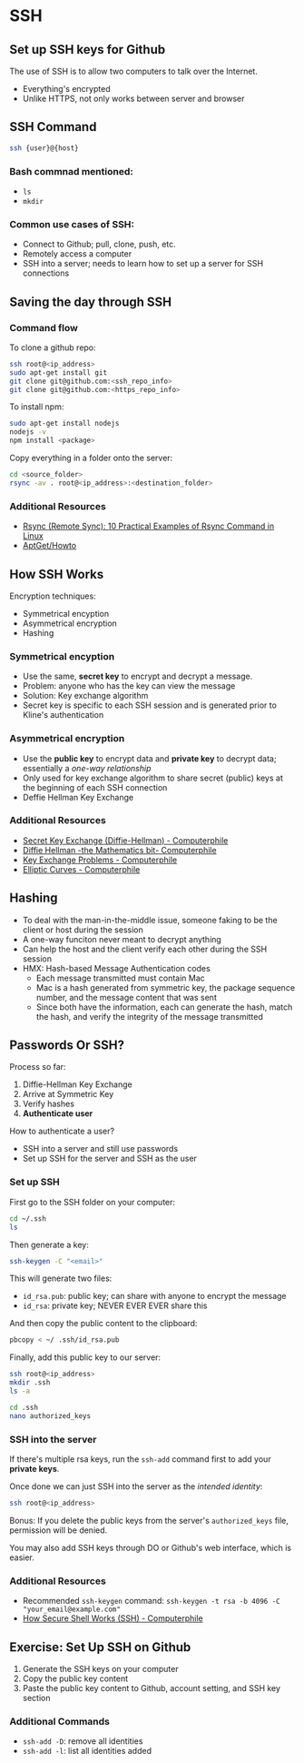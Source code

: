 # SSH

## Set up SSH keys for Github

The use of SSH is to allow two computers to talk over the Internet.

* Everything's encrypted
* Unlike HTTPS, not only works between server and browser

## SSH Command

```sh
ssh {user}@{host}
```

### Bash commnad mentioned:

* `ls`
* `mkdir`

### Common use cases of SSH:

* Connect to Github; pull, clone, push, etc.
* Remotely access a computer
* SSH into a server; needs to learn how to set up a server for SSH connections

## Saving the day through SSH

### Command flow

To clone a github repo:

```sh
ssh root@<ip_address>
sudo apt-get install git
git clone git@github.com:<ssh_repo_info>
git clone git@github.com:<https_repo_info>
```

To install npm:

```sh
sudo apt-get install nodejs
nodejs -v
npm install <package>
```

Copy everything in a folder onto the server:

```sh
cd <source_folder>
rsync -av . root@<ip_address>:<destination_folder>
```

### Additional Resources

* [Rsync (Remote Sync): 10 Practical Examples of Rsync Command in Linux](https://www.tecmint.com/rsync-local-remote-file-synchronization-commands/)
* [AptGet/Howto](https://help.ubuntu.com/community/AptGet/Howto)

## How SSH Works

Encryption techniques:

* Symmetrical encyption
* Asymmetrical encryption
* Hashing

### Symmetrical encyption

* Use the same, **secret key** to encrypt and decrypt a message.
* Problem: anyone who has the key can view the message
* Solution: Key exchange algorithm
* Secret key is specific to each SSH session and is generated prior to Kline's authentication

### Asymmetrical encryption

* Use the **public key** to encrypt data and **private key** to decrypt data; essentially a *one-way relationship*
* Only used for key exchange algorithm to share secret (public) keys at the beginning of each SSH connection
* Deffie Hellman Key Exchange

### Additional Resources

* [Secret Key Exchange (Diffie-Hellman) - Computerphile](https://www.youtube.com/watch?v=NmM9HA2MQGI)
* [Diffie Hellman -the Mathematics bit- Computerphile](https://www.youtube.com/watch?v=Yjrfm_oRO0w)
* [Key Exchange Problems - Computerphile](https://www.youtube.com/watch?v=vsXMMT2CqqE)
* [Elliptic Curves - Computerphile](https://www.youtube.com/watch?v=NF1pwjL9-DE)

## Hashing

* To deal with the man-in-the-middle issue, someone faking to be the client or host during the session
* A one-way funciton never meant to decrypt anything
* Can help the host and the client verify each other during the SSH session
* HMX: Hash-based Message Authentication codes
  * Each message transmitted must contain Mac
  * Mac is a hash generated from symmetric key, the package sequence number, and the message content that was sent
  * Since both have the information, each can generate the hash, match the hash, and verify the integrity of the message transmitted


## Passwords Or SSH?

Process so far:

1. Diffie-Hellman Key Exchange
2. Arrive at Symmetric Key
3. Verify hashes
4. **Authenticate user**

How to authenticate a user?

* SSH into a server and still use passwords
* Set up SSH for the server and SSH as the user

### Set up SSH

First go to the SSH folder on your computer:

```sh
cd ~/.ssh
ls
```

Then generate a key:

```sh
ssh-keygen -C "<email>"
```

This will generate two files:

* `id_rsa.pub`: public key; can share with anyone to encrypt the message
* `id_rsa`: private key; NEVER EVER EVER share this

And then copy the public content to the clipboard:

```sh
pbcopy < ~/ .ssh/id_rsa.pub
```

Finally, add this public key to our server:

```sh
ssh root@<ip_address>
mkdir .ssh
ls -a

cd .ssh
nano authorized_keys
```

### SSH into the server

If there's multiple rsa keys, run the `ssh-add` command first to add your **private keys**.

Once done we can just SSH into the server as the *intended identity*:

```sh
ssh root@<ip_address>
```

Bonus: If you delete the public keys from the server's `authorized_keys` file, permission will be denied.

You may also add SSH keys through DO or Github's web interface, which is easier.

### Additional Resources

* Recommended `ssh-keygen` command: `ssh-keygen -t rsa -b 4096 -C "your_email@example.com"`
* [How Secure Shell Works (SSH) - Computerphile](https://www.youtube.com/watch?v=ORcvSkgdA58&feature=youtu.be)

## Exercise: Set Up SSH on Github

1. Generate the SSH keys on your computer
2. Copy the public key content
3. Paste the public key content to Github, account setting, and SSH key section

### Additional Commands

* `ssh-add -D`: remove all identities
* `ssh-add -l`: list all identities added
